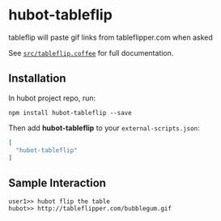 # hubot-tableflip

tableflip will paste gif links from tableflipper.com when asked

See [`src/tableflip.coffee`](src/tableflip.coffee) for full documentation.

## Installation

In hubot project repo, run:

`npm install hubot-tableflip --save`

Then add **hubot-tableflip** to your `external-scripts.json`:

```json
[
  "hubot-tableflip"
]
```

## Sample Interaction

```
user1>> hubot flip the table
hubot>> http://tableflipper.com/bubblegum.gif
```
